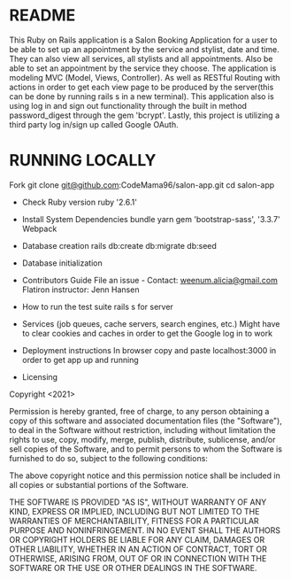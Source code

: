 # README

This Ruby on Rails application is a Salon Booking Application for a user to be able to set up an appointment by the service and stylist, date and time. They can also view all services, all stylists and all appointments. Also be able to set an appointment by the service they choose. The application is modeling MVC (Model, Views, Controller). As well as RESTful Routing with actions in order to get each view page to be produced by the server(this can be done by running rails s in a new terminal). This application also is using log in and sign out functionality through the built in method password_digest through the gem 'bcrypt'. Lastly, this project is utilizing a third party log in/sign up called Google OAuth. 

# RUNNING LOCALLY
Fork
git clone git@github.com:CodeMama96/salon-app.git
cd salon-app


* Check Ruby version
ruby '2.6.1'
* Install System Dependencies
bundle
yarn
gem 'bootstrap-sass', '3.3.7'
Webpack

* Database creation
rails db:create db:migrate db:seed
* Database initialization

* Contributors Guide 
File an issue - Contact: weenum.alicia@gmail.com
Flatiron instructor: Jenn Hansen

* How to run the test suite
rails s for server
* Services (job queues, cache servers, search engines, etc.)
Might have to clear cookies and caches in order to get the Google log in to work
* Deployment instructions
In browser copy and paste localhost:3000 in order to get app up and running 

* Licensing 

Copyright <2021> <SalonApp>

Permission is hereby granted, free of charge, to any person obtaining a copy of this software and associated documentation files (the "Software"), to deal in the Software without restriction, including without limitation the rights to use, copy, modify, merge, publish, distribute, sublicense, and/or sell copies of the Software, and to permit persons to whom the Software is furnished to do so, subject to the following conditions:

The above copyright notice and this permission notice shall be included in all copies or substantial portions of the Software.

THE SOFTWARE IS PROVIDED "AS IS", WITHOUT WARRANTY OF ANY KIND, EXPRESS OR IMPLIED, INCLUDING BUT NOT LIMITED TO THE WARRANTIES OF MERCHANTABILITY, FITNESS FOR A PARTICULAR PURPOSE AND NONINFRINGEMENT. IN NO EVENT SHALL THE AUTHORS OR COPYRIGHT HOLDERS BE LIABLE FOR ANY CLAIM, DAMAGES OR OTHER LIABILITY, WHETHER IN AN ACTION OF CONTRACT, TORT OR OTHERWISE, ARISING FROM, OUT OF OR IN CONNECTION WITH THE SOFTWARE OR THE USE OR OTHER DEALINGS IN THE SOFTWARE.


